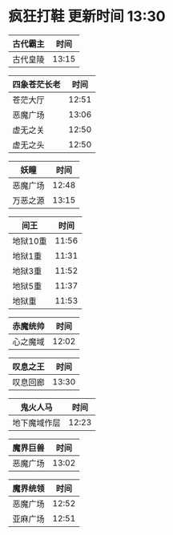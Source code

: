 # 疯狂打鞋 更新时间 13:30

| 古代霸主   | 时间    |
|--------|-------|
| 古代皇陵 | 13:15 |

| 四象苍茫长老   | 时间    |
|--------|-------|
| 苍茫大厅 | 12:51 |
| 恶魔广场 | 13:06 |
| 虚无之关 | 12:50 |
| 虚无之头 | 12:50 |

| 妖瞳   | 时间    |
|--------|-------|
| 恶魔广场 | 12:48 |
| 万恶之源 | 13:15 |

| 间王   | 时间    |
|--------|-------|
| 地狱10重 | 11:56 |
| 地狱1重 | 11:31 |
| 地狱3重 | 11:52 |
| 地狱5重 | 11:37 |
| 地狱重 | 11:53 |

| 赤魔统帅   | 时间    |
|--------|-------|
| 心之魔域 | 12:02 |

| 叹息之王   | 时间    |
|--------|-------|
| 叹息回廊 | 13:30 |

| 鬼火人马   | 时间    |
|--------|-------|
| 地下魔域作层 | 12:23 |

| 魔界巨兽   | 时间    |
|--------|-------|
| 恶魔广场 | 13:02 |

| 魔界统领   | 时间    |
|--------|-------|
| 恶魔广场 | 12:52 |
| 亚麻广场 | 12:51 |